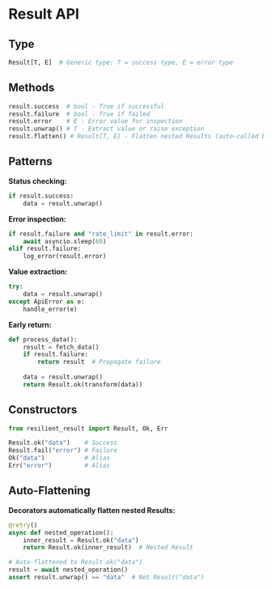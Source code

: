 # Result API

## Type

```python
Result[T, E]  # Generic type: T = success type, E = error type
```

## Methods

```python
result.success  # bool - True if successful
result.failure  # bool - True if failed  
result.error    # E - Error value for inspection
result.unwrap() # T - Extract value or raise exception
result.flatten() # Result[T, E] - Flatten nested Results (auto-called by decorators)
```

## Patterns

**Status checking:**
```python
if result.success:
    data = result.unwrap()
```

**Error inspection:**
```python
if result.failure and "rate_limit" in result.error:
    await asyncio.sleep(60)
elif result.failure:
    log_error(result.error)
```

**Value extraction:**
```python
try:
    data = result.unwrap()
except ApiError as e:
    handle_error(e)
```

**Early return:**
```python
def process_data():
    result = fetch_data()
    if result.failure:
        return result  # Propagate failure
    
    data = result.unwrap()
    return Result.ok(transform(data))
```

## Constructors

```python
from resilient_result import Result, Ok, Err

Result.ok("data")    # Success
Result.fail("error") # Failure
Ok("data")           # Alias
Err("error")         # Alias
```

## Auto-Flattening

**Decorators automatically flatten nested Results:**

```python
@retry()
async def nested_operation():
    inner_result = Result.ok("data")
    return Result.ok(inner_result)  # Nested Result

# Auto-flattened to Result.ok("data")
result = await nested_operation()
assert result.unwrap() == "data"  # Not Result("data")
```